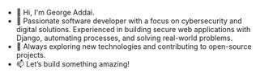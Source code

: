 - 👋 Hi, I'm George Addai.
- 🌱 Passionate software developer with a focus on cybersecurity and digital solutions. Experienced in building secure web applications with Django, automating processes, and solving real-world problems.
- 👀 Always exploring new technologies and contributing to open-source projects.
- 📫 Let’s build something amazing!

<!---
Georjay/Georjay is a ✨ special ✨ repository because its `README.md` (this file) appears on your GitHub profile.
You can click the Preview link to take a look at your changes.
--->
